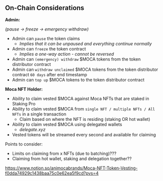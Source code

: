 ## On-Chain Considerations

**Admin:**

*(pause → freeze → emergency withdraw)*

- Admin can `pause` the token claims
    - *Implies that it can be unpaused and everything continue normally*
- Admin can `freeze` the token contract
    - *Implies a one-way action - cannot be reversed*
- Admin can `(emergency) withdraw` $MOCA tokens from the token distributor contract
- Admin can `withdraw unclaimed` $MOCA tokens from the token distributor contract `60 days` after end timestamp
- Admin can `top up` $MOCA tokens to the token distributor contract

**Moca NFT Holder:**

- Ability to claim vested $MOCA against Moca NFTs that are staked in Staking Pro
- Ability to claim vested $MOCA from `single NFT / multiple NFTs / All NFTs` in a single transaction
    - Claim based on where the NFT is residing (staking OR hot wallet)
- Ability to claim vested $MOCA using delegated wallets
    - *delegate.xyz*
- Vested tokens will be streamed every second and available for claiming

Points to consider:

- Limits on claiming from x NFTs (due to batching)???
- Claiming from hot wallet, staking and delegation together??


https://www.notion.so/animocabrands/Moca-NFT-Token-Vesting-f0dda74929c1438baa75c0e62ea5f9cd?pvs=4
